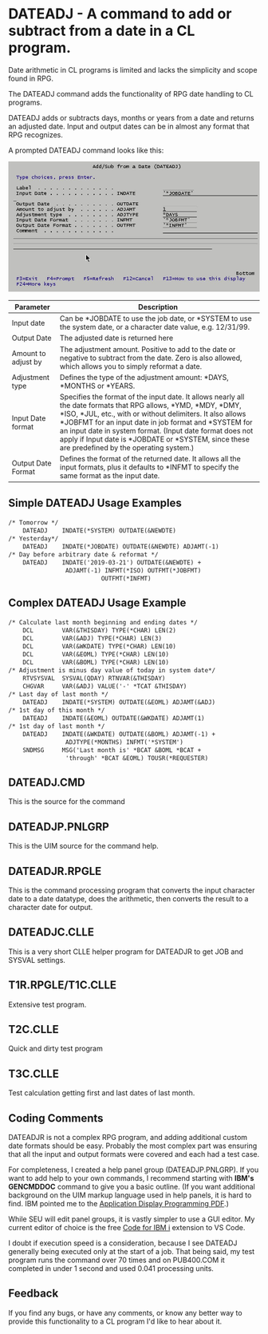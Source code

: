 # DATEADJ - A command to add or subtract from a date in a CL program.

Date arithmetic in CL programs is limited and lacks the simplicity and scope found in RPG. 

The DATEADJ command adds the functionality of RPG date handling to CL programs. 

DATEADJ adds or subtracts days, months or years from a date and returns an adjusted date. Input and output dates can be in almost any format that RPG recognizes.

A prompted DATEADJ command looks like this:

![Prompted DATEADJ](./Images/Prompted.jpg)

|Parameter|Description                              |
----------|----------------------------------------------|
|Input date|Can be *JOBDATE to use the job date, or *SYSTEM to use the system date, or a character date value, e.g. 12/31/99.
|Output Date|The adjusted date is returned here|
|Amount to adjust by|The adjustment amount.  Positive to add to the date or negative to subtract from the date. Zero is also allowed, which allows you to simply reformat a date.|
|Adjustment type|Defines the type of the adjustment amount: *DAYS, *MONTHS or *YEARS.|
|Input Date format|Specifies the format of the input date. It allows nearly all the date formats that RPG allows, *YMD, *MDY, *DMY, *ISO, *JUL, etc., with or without delimiters. It also allows *JOBFMT for an input date in job format and *SYSTEM for an input date in system format. (Input date format does not apply if Input date is *JOBDATE or *SYSTEM, since these are predefined by the operating system.)|
|Output Date Format|Defines the format of the returned date. It allows all the input formats, plus it defaults to *INFMT to specify the same format as the input date.

## Simple DATEADJ Usage Examples

``` 
/* Tomorrow */
    DATEADJ    INDATE(*SYSTEM) OUTDATE(&NEWDTE)
/* Yesterday*/
    DATEADJ    INDATE(*JOBDATE) OUTDATE(&NEWDTE) ADJAMT(-1)
/* Day before arbitrary date & reformat */
    DATEADJ    INDATE('2019-03-21') OUTDATE(&NEWDTE) +
                ADJAMT(-1) INFMT(*ISO) OUTFMT(*JOBFMT)
                          OUTFMT(*INFMT)
```
## Complex DATEADJ Usage Example
```
/* Calculate last month beginning and ending dates */
    DCL        VAR(&THISDAY) TYPE(*CHAR) LEN(2)
    DCL        VAR(&ADJ) TYPE(*CHAR) LEN(3)
    DCL        VAR(&WKDATE) TYPE(*CHAR) LEN(10)
    DCL        VAR(&EOML) TYPE(*CHAR) LEN(10)
    DCL        VAR(&BOML) TYPE(*CHAR) LEN(10)
/* Adjustment is minus day value of today in system date*/
    RTVSYSVAL  SYSVAL(QDAY) RTNVAR(&THISDAY)
    CHGVAR     VAR(&ADJ) VALUE('-' *TCAT &THISDAY)
/* Last day of last month */
    DATEADJ    INDATE(*SYSTEM) OUTDATE(&EOML) ADJAMT(&ADJ)
/* 1st day of this month */
    DATEADJ    INDATE(&EOML) OUTDATE(&WKDATE) ADJAMT(1)
/* 1st day of last month */
    DATEADJ    INDATE(&WKDATE) OUTDATE(&BOML) ADJAMT(-1) +
                ADJTYPE(*MONTHS) INFMT('*SYSTEM')
    SNDMSG     MSG('Last month is' *BCAT &BOML *BCAT +
                'through' *BCAT &EOML) TOUSR(*REQUESTER)
```
## DATEADJ.CMD
This is the source for the command

## DATEADJP.PNLGRP
This is the UIM source for the command help.

## DATEADJR.RPGLE
This is the command processing program that converts the input character date to a date datatype, does the arithmetic, then converts the result to a character date for output.

## DATEADJC.CLLE
This is a very short CLLE helper program for DATEADJR to get JOB and SYSVAL settings. 

## T1R.RPGLE/T1C.CLLE
Extensive test program.

## T2C.CLLE
Quick and dirty test program

## T3C.CLLE
Test calculation getting first and last dates of last month.

## Coding Comments
DATEADJR is not a complex RPG program, and adding additional custom date formats should be easy. Probably the most complex part was ensuring that all the input and output formats were covered and each had a test case. 

For completeness, I created a help panel group (DATEADJP.PNLGRP). If you want to add help to your own commands, I recommend starting with **IBM's GENCMDDOC** command to give you a basic outline. (If you want additional background on the UIM markup language used in help panels, it is hard to find. IBM pointed me to the [Application Display Programming PDF](http://public.dhe.ibm.com/systems/power/docs/systemi/v6r1/en_US/sc415715.pdf).) 

While SEU will edit panel groups, it is vastly simpler to use a GUI editor. My current editor of choice is the free [Code for IBM i](https://halcyon-tech.github.io/vscode-ibmi/#/) extension to VS Code. 

I doubt if execution speed is a consideration, because I see DATEADJ generally being executed only at the start of a job. That being said, my test program runs the command over 70 times and on PUB400.COM it completed in under 1 second and used 0.041 processing units.

## Feedback
If you find any bugs, or have any comments, or know any better way to provide this functionality to a CL program I'd like to hear about it.